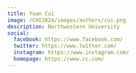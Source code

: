 ```yaml
---
title: Yuan Cui
image: /CHI2024/images/authors/cui.png
description: Northwestern University
social:
  facebook: https://www.facebook.com/
  twitter: https://www.twitter.com/
  instagram: https://www.instagram.com/
  homepage: https://www.cc.com/
---
```

